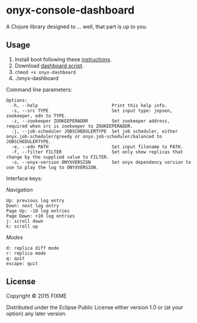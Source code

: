# onyx-console-dashboard

A Clojure library designed to ... well, that part is up to you.

## Usage

1. Install boot following these [instructions](https://github.com/boot-clj/boot#install).
2. Download [dashboard script](https://raw.githubusercontent.com/onyx-platform/onyx-console-dashboard/master/onyx-dashboard).
3. `chmod +x onyx-dashboard`
4. ./onyx-dashboard

Command line parameters:

```
Options:
  -h, --help                            Print this help info.
  -s, --src TYPE                        Set input type: jepsen, zookeeper, edn to TYPE.
  -z, --zookeeper ZOOKEEPERADDR         Set zookeeper address, required when src is zookeeper to ZOOKEEPERADDR.
  -j, --job-scheduler JOBSCHEDULERTYPE  Set job scheduler, either onyx.job-scheduler/greedy or onyx.job-scheduler/balanced to JOBSCHEDULERTYPE.
  -e, --edn PATH                        Set input filename to PATH.
  -f, --filter FILTER                   Set only show replicas that change by the supplied value to FILTER.
  -o, --onyx-version ONYXVERSION        Set onyx dependency version to use to play the log to ONYXVERSION.
```

Interface keys:

*Navigation*

```
Up: previous log entry
Down: next log entry
Page Up: -10 log entries
Page Down: +10 log entries
j: scroll down
k: scroll up
```

*Modes*
```
d: replica diff mode
r: replica mode
q: quit
escape: quit
```

## License

Copyright © 2015 FIXME

Distributed under the Eclipse Public License either version 1.0 or (at your option) any later version.
